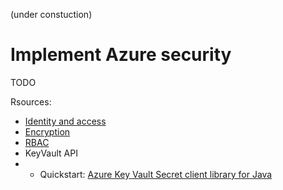 (under constuction)
# Implement Azure security
TODO

Rsources:
* [Identity and access](https://docs.microsoft.com/en-us/learn/modules/intro-to-security-in-azure/3-identity-and-access)
* [Encryption](https://docs.microsoft.com/en-us/learn/modules/intro-to-security-in-azure/4-encryption)
* [RBAC](https://docs.microsoft.com/en-us/learn/modules/secure-azure-resources-with-rbac/)
* KeyVault API
* * Quickstart: [Azure Key Vault Secret client library for Java](https://docs.microsoft.com/en-us/azure/key-vault/secrets/quick-create-java)
